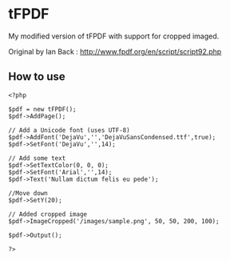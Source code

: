 # tFPDF
My modified version of tFPDF with support for cropped imaged.

Original by Ian Back : http://www.fpdf.org/en/script/script92.php

## How to use

    <?php
    
    $pdf = new tFPDF();
    $pdf->AddPage();
    
    // Add a Unicode font (uses UTF-8)
    $pdf->AddFont('DejaVu','','DejaVuSansCondensed.ttf',true);
    $pdf->SetFont('DejaVu','',14);
    
    // Add some text
    $pdf->SetTextColor(0, 0, 0);
    $pdf->SetFont('Arial','',14);
    $pdf->Text('Nullam dictum felis eu pede');
    
    //Move down
    $pdf->SetY(20);
    
    // Added cropped image 
    $pdf->ImageCropped('/images/sample.png', 50, 50, 200, 100);
        
    $pdf->Output();
    
    ?>
